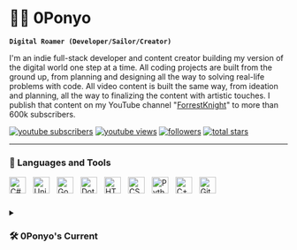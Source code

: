 # 🏄‍♂️ 0Ponyo

**`Digital Roamer (Developer/Sailor/Creator)`**

I'm an indie full-stack developer and content creator building my version of the digital world one step at a time. All coding projects are built from the ground up, from planning and designing all the way to solving real-life problems with code. All video content is built the same way, from ideation and planning, all the way to finalizing the content with artistic touches. I publish that content on my YouTube channel "[ForrestKnight][youtube]" to more than 600k subscribers.

   <p align="left">
      <a href="https://www.youtube.com/c/fknight?sub_confirmation=1">
         <img alt="youtube subscribers" title="Subscribe to my YouTube channel" src="https://custom-icon-badges.demolab.com/youtube/channel/subscribers/UCLfy2P0XPuzeEKi0J4dWKxw?color=%23E05D44&label=SUBSCRIBE&logo=video&logoColor=white&style=for-the-badge&labelColor=CE4630"/></a> 
      <a href="https://www.youtube.com/c/fknight">
         <img alt="youtube views" title="YouTube views" src="https://custom-icon-badges.demolab.com/youtube/channel/views/UCLfy2P0XPuzeEKi0J4dWKxw?color=%23E1AD0E&logo=eye&logoColor=white&style=for-the-badge&labelColor=C79600"/></a> 
      <a href="https://github.com/ForrestKnight?tab=followers">
         <img alt="followers" title="Follow me on Github" src="https://custom-icon-badges.demolab.com/github/followers/ForrestKnight?color=236ad3&labelColor=1155ba&style=for-the-badge&logo=person-add&label=Follow&logoColor=white"/></a>
      <a href="https://github.com/ForrestKnight?tab=repositories&sort=stargazers">
         <img alt="total stars" title="Total stars on GitHub" src="https://custom-icon-badges.demolab.com/github/stars/ForrestKnight?color=55960c&style=for-the-badge&labelColor=488207&logo=star"/></a>
   </p>

---

### 🧰 Languages and Tools

<img align="left" alt="C#" width="30px" style="padding-right:10px;" src="https://cdn.jsdelivr.net/gh/devicons/devicon@latest/icons/csharp/csharp-plain.svg" />
<img  align="left" alt="Unity" width="30px" style="padding-right:10px; vertical-align:middle;" src="https://cdn.jsdelivr.net/gh/devicons/devicon/icons/unity/unity-original.svg" srcset="https://cdn.jsdelivr.net/gh/devicons/devicon/icons/unity/unity-original.svg 1x,
          data:image/svg+xml;utf8,<svg xmlns='http://www.w3.org/2000/svg' x='0px' y='0px' width='30' height='30' viewBox='0 0 256 256' style='fill:%23000000;'><path d='M256,72.8v110.4L182.4,256L74.4,147.2L128,93.6l64,64L256,72.8z'></path></svg> 1x"
/>         
<img align="left" alt="Godot" width="30px" style="padding-right:10px;" src="https://cdn.jsdelivr.net/gh/devicons/devicon@latest/icons/godot/godot-original.svg" />          
<img align="left" alt="DotNet" width="30px" style="padding-right:10px;" src="https://cdn.jsdelivr.net/gh/devicons/devicon@latest/icons/dotnetcore/dotnetcore-original.svg" />
<img align="left" alt="HTML" width="30px" style="padding-right:10px;" src="https://cdn.jsdelivr.net/gh/devicons/devicon/icons/html5/html5-plain.svg" />
<img align="left" alt="CSS" width="30px" style="padding-right:10px;" src="https://cdn.jsdelivr.net/gh/devicons/devicon/icons/css3/css3-plain.svg" />
<img align="left" alt="Python" width="30px" style="padding-right:10px;" src="https://cdn.jsdelivr.net/gh/devicons/devicon/icons/python/python-plain.svg" />
<img align="left" alt="C++" width="30px" style="padding-right:10px;" src="https://cdn.jsdelivr.net/gh/devicons/devicon@latest/icons/cplusplus/cplusplus-plain.svg" />
<img 
  align="left" alt="GitHub" 
  width="30px" 
  style="padding-right:10px; vertical-align:middle;" 
  src="https://cdn.jsdelivr.net/gh/devicons/devicon/icons/github/github-original.svg" 
  srcset="https://cdn.jsdelivr.net/gh/devicons/devicon/icons/github/github-original.svg 1x,
          data:image/svg+xml;utf8,<svg xmlns='http://www.w3.org/2000/svg' x='0px' y='0px' width='30' height='30' viewBox='0 0 30 30' style='fill:%23FFFFFF;'><path d='M15,3C8.373,3,3,8.373,3,15c0,5.623,3.872,10.328,9.092,11.63C12.036,26.468,12,26.28,12,26.047v-2.051 c-0.487,0-1.303,0-1.508,0c-0.821,0-1.551-0.353-1.905-1.009c-0.393-0.729-0.461-1.844-1.435-2.526 c-0.289-0.227-0.069-0.486,0.264-0.451c0.615,0.174,1.125,0.596,1.605,1.222c0.478,0.627,0.703,0.769,1.596,0.769 c0.433,0,1.081-0.025,1.691-0.121c0.328-0.833,0.895-1.6,1.588-1.962c-3.996-0.411-5.903-2.399-5.903-5.098 c0-1.162,0.495-2.286,1.336-3.233C9.053,10.647,8.706,8.73,9.435,8c1.798,0,2.885,1.166,3.146,1.481C13.477,9.174,14.461,9,15.495,9 c1.036,0,2.024,0.174,2.922,0.483C18.675,9.17,19.763,8,21.565,8c0.732,0.731,0.381,2.656,0.102,3.594 c0.836,0.945,1.328,2.066,1.328,3.226c0,2.697-1.904,4.684-5.894,5.097C18.199,20.49,19,22.1,19,23.313v2.734 c0,0.104-0.023,0.179-0.035,0.268C23.641,24.676,27,20.236,27,15C27,8.373,21.627,3,15,3z'></path></svg> 1x" 
/>
<br />

#
<details>
 <summary><h3>🛠️ 0Ponyo's Current</h3></summary>
   I started my coding journey .
### 📺 Latest YouTube Videos

<!-- BEGIN YOUTUBE-CARDS -->

<!-- END YOUTUBE-CARDS -->

[<img src="https://custom-icon-badges.demolab.com/badge/-Subscribe%20For%20More-red?style=for-the-badge&logo=video&logoColor=white"/>](https://www.youtube.com/@0Ponyo.?sub_confirmation=1)

#

### 📊 Stats

![0Ponyo's GitHub stats](https://github-readme-stats.vercel.app/api?username=0Ponyo&show_icons=true&theme=gruvbox)

<!-- ![GitHub Streak](https://streak-stats.demolab.com?user=0Ponyo&theme=gruvbox&border_radius=4.5) -->

#

<details>
 <summary><h3>👨‍💻 0Ponyo's Coding Journey</h3></summary>
   I started my coding journey as a naive computer science student with a passion to learn everything I could about this programming world - code, unix, linux, theory. And all the while, teaching myself iOS development with a dream to build my own app, but that soon got overshadowed by my desire to excel in Java. A desire that landed me a full-stack software engineering job upon graduation. However, I had another desire I had been pursuing throughout this time - YouTube content creation. I eventually ended up quitting my software engineering job to pursue YouTube full-time, and that has been my focus ever since. But there's something that's always bothered me about my journey - abandoning my dream of building my own app to pursue the safe route, a job. Now I've already taken the leap away from that safety net into this uncomfortable, unexplored world that it being a creator. And it worked out, but again, it became comfortable. It's easier to create a video than go out on a ledge and build my own product. I do have to eat, at the end of the day, but I think it's time. It's time to get uncomfortable again. I have a burning desire to get back on the horse, and fulfill that dream younger me had of building my own app, my own product. And in order to do that, I'll be implmementing a few measures to streamline my YouTube content to focus more time on fulfilling that dream - a dream that I'll be ready to tackle in 2023 due to the measure I'm putting in place now until the end of 2022. Don't wait up, because I'm coming.

[website]: https://fkcodes.com
[youtube]: https://www.youtube.com/@0Ponyo.
